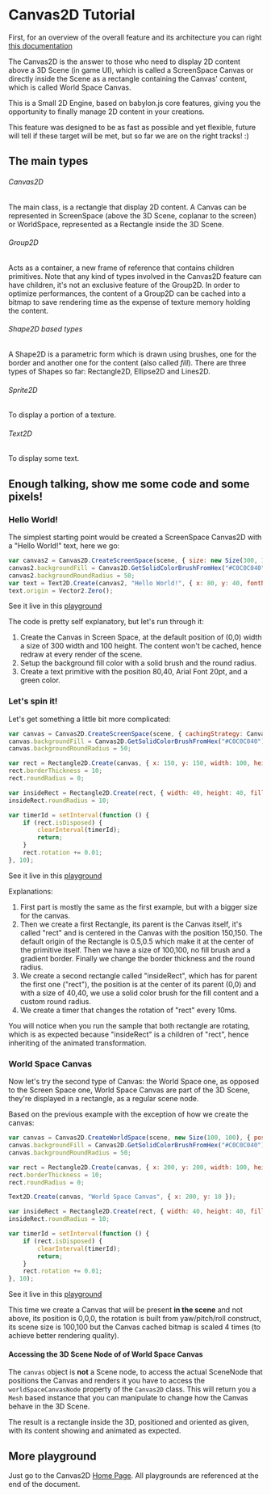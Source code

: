 # Canvas2D Tutorial

First, for an overview of the overall feature and its architecture you can right [this documentation](http://doc.babylonjs.com/overviews/Using_The_Canvas2D)

The Canvas2D is the answer to those who need to display 2D content above a 3D Scene (in game UI), which is called a ScreenSpace Canvas or directly inside the Scene as a rectangle containing the Canvas' content, which is called World Space Canvas.

This is a Small 2D Engine, based on babylon.js core features, giving you the opportunity to finally manage 2D content in your creations.

This feature was designed to be as fast as possible and yet flexible, future will tell if these target will be met, but so far we are on the right tracks! :)

## The main types
###### Canvas2D
The main class, is a rectangle that display 2D content. A Canvas can be represented in ScreenSpace (above the 3D Scene, coplanar to the screen) or WorldSpace, represented as a Rectangle inside the 3D Scene.
###### Group2D
Acts as a container, a new frame of reference that contains children primitives. Note that any kind of types involved in the Canvas2D feature can have children, it's not an exclusive feature of the Group2D.
In order to optimize performances, the content of a Group2D can be cached into a bitmap to save rendering time as the expense of texture memory holding the content.
###### Shape2D based types
A Shape2D is a parametric form which is drawn using brushes, one for the border and another one for the content (also called *fill*).
There are three types of Shapes so far: Rectangle2D, Ellipse2D and Lines2D.
###### Sprite2D
To display a portion of a texture.
###### Text2D
To display some text.

## Enough talking, show me some code and some pixels!

### Hello World!
The simplest starting point would be created a ScreenSpace Canvas2D with a "Hello World!" text, here we go:
```javascript
var canvas2 = Canvas2D.CreateScreenSpace(scene, { size: new Size(300, 100), cachingStrategy: Canvas2D.CACHESTRATEGY_DONTCACHE });
canvas2.backgroundFill = Canvas2D.GetSolidColorBrushFromHex("#C0C0C040");
canvas2.backgroundRoundRadius = 50;
var text = Text2D.Create(canvas2, "Hello World!", { x: 80, y: 40, fontName: "20pt Arial", defaultFontColor: new Color4(0.6, 1.0, 0.6, 1.0) });
text.origin = Vector2.Zero();
```
See it live in this [playground](http://babylonjs-playground.com/#2AVSFH#9)

The code is pretty self explanatory, but let's run through it:

1. Create the Canvas in Screen Space, at the default position of (0,0) width a size of 300 width and 100 height. The content won't be cached, hence redraw at every render of the scene.
2. Setup the background fill color with a solid brush and the round radius.
3. Create a text primitive with the position 80,40, Arial Font 20pt, and a green color.

### Let's spin it!
Let's get something a little bit more complicated:
```javascript
var canvas = Canvas2D.CreateScreenSpace(scene, { cachingStrategy: Canvas2D.CACHESTRATEGY_DONTCACHE, size: new Size(300, 300) });
canvas.backgroundFill = Canvas2D.GetSolidColorBrushFromHex("#C0C0C040");
canvas.backgroundRoundRadius = 50;

var rect = Rectangle2D.Create(canvas, { x: 150, y: 150, width: 100, height: 100, fill: null, border: Canvas2D.GetGradientColorBrush(new Color4(0.9, 0.3, 0.9, 1), new Color4(1.0, 1.0, 1.0, 1)) });
rect.borderThickness = 10;
rect.roundRadius = 0;

var insideRect = Rectangle2D.Create(rect, { width: 40, height: 40, fill: Canvas2D.GetSolidColorBrushFromHex("#0040F0FF") });
insideRect.roundRadius = 10;

var timerId = setInterval(function () {
    if (rect.isDisposed) {
        clearInterval(timerId);
        return;
    }
    rect.rotation += 0.01;
}, 10);
```

See it live in this [playground](http://babylonjs-playground.com/#272WI1#2)

Explanations:

1. First part is mostly the same as the first example, but with a bigger size for the canvas.
2. Then we create a first Rectangle, its parent is the Canvas itself, it's called "rect" and is centered in the Canvas with the position 150,150. The default origin of the Rectangle is 0.5,0.5 which make it at the center of the primitive itself. Then we have a size of 100,100, no fill brush and a gradient border. Finally we change the border thickness and the round radius.
3. We create a second rectangle called "insideRect", which has for parent the first one ("rect"), the position is at the center of its parent (0,0) and with a size of 40,40, we use a solid color brush for the fill content and a custom round radius.
4. We create a timer that changes the rotation of "rect" every 10ms.

You will notice when you run the sample that both rectangle are rotating, which is as expected because "insideRect" is a children of "rect", hence inheriting of the animated transformation.

### World Space Canvas

Now let's try the second type of Canvas: the World Space one, as opposed to the Screen Space one, World Space Canvas are part of the 3D Scene, they're displayed in a rectangle, as a regular scene node.

Based on the previous example with the exception of how we create the canvas:
```javascript
var canvas = Canvas2D.CreateWorldSpace(scene, new Size(100, 100), { position: new Vector3(0, 0, 0), rotation: Quaternion.RotationYawPitchRoll(Math.PI / 4, Math.PI / 4, 0), renderScaleFactor: 4, });
canvas.backgroundFill = Canvas2D.GetSolidColorBrushFromHex("#C0C0C040");
canvas.backgroundRoundRadius = 50;

var rect = Rectangle2D.Create(canvas, { x: 200, y: 200, width: 100, height: 100, fill: null, border: Canvas2D.GetGradientColorBrush(new Color4(0.9, 0.3, 0.9, 1), new Color4(1.0, 1.0, 1.0, 1)) });
rect.borderThickness = 10;
rect.roundRadius = 0;

Text2D.Create(canvas, "World Space Canvas", { x: 200, y: 10 });

var insideRect = Rectangle2D.Create(rect, { width: 40, height: 40, fill: Canvas2D.GetSolidColorBrushFromHex("#0040F0FF") });
insideRect.roundRadius = 10;

var timerId = setInterval(function () {
    if (rect.isDisposed) {
        clearInterval(timerId);
        return;
    }
    rect.rotation += 0.01;
}, 10);
```

See it live in this [playground](http://babylonjs-playground.com/#1BKDEO#7)

This time we create a Canvas that will be present **in the scene** and not above, its position is 0,0,0, the rotation is built from yaw/pitch/roll construct, its scene size is 100,100 but the Canvas cached bitmap is scaled 4 times (to achieve better rendering quality).

#### Accessing the 3D Scene Node of of World Space Canvas
The `canvas` object is **not** a Scene node, to access the actual SceneNode that positions the Canvas and renders it you have to access the `worldSpaceCanvasNode` property of the `Canvas2D` class. This will return you a `Mesh` based instance that you can manipulate to change how the Canvas behave in the 3D Scene.

The result is a rectangle inside the 3D, positioned and oriented as given, with its content showing and animated as expected.

## More playground

 Just go to the Canvas2D [Home Page](http://doc.babylonjs.com/overviews/Canvas2D_Home). All playgrounds are referenced at the end of the document.

